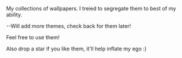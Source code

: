 My collections of wallpapers. I treied to segregate them to best of my ability. 

--Will add more themes, check back for them later!

Feel free to use them!

Also drop a star if you like them, it'll help inflate my ego :)
